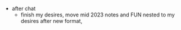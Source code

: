   * after chat
    * finish my desires, move mid 2023 notes and FUN nested to my desires after new format, 